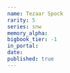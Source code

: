 ```yaml
---
name: Tezaar Spock
rarity: 5
series: snw
memory_alpha:
bigbook_tier: -1
in_portal:
date:
published: true
---
```



